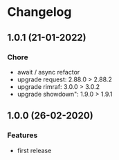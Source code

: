 # Changelog

## 1.0.1 (21-01-2022)

### Chore

- await / async refactor
- upgrade request: 2.88.0 > 2.88.2
- upgrade rimraf: 3.0.0 > 3.0.2
- upgrade showdown": 1.9.0 > 1.9.1

## 1.0.0 (26-02-2020)

### Features

- first release
